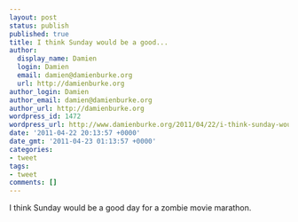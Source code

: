 ```yaml
---
layout: post
status: publish
published: true
title: I think Sunday would be a good...
author:
  display_name: Damien
  login: Damien
  email: damien@damienburke.org
  url: http://damienburke.org
author_login: Damien
author_email: damien@damienburke.org
author_url: http://damienburke.org
wordpress_id: 1472
wordpress_url: http://www.damienburke.org/2011/04/22/i-think-sunday-would-be-a-good/
date: '2011-04-22 20:13:57 +0000'
date_gmt: '2011-04-23 01:13:57 +0000'
categories:
- tweet
tags:
- tweet
comments: []
---
```

<p>I think Sunday would be a good day for a zombie movie marathon.</p>
